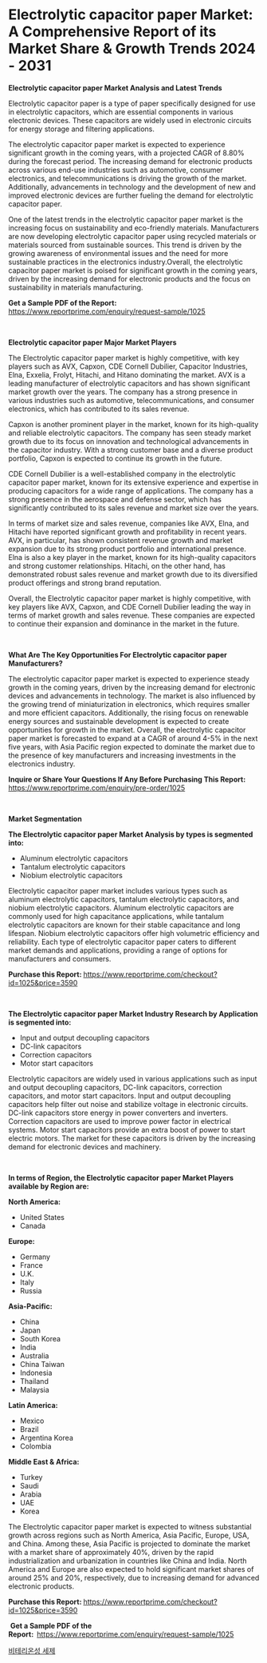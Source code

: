 <p><h1>Electrolytic capacitor paper Market: A Comprehensive Report of its Market Share & Growth Trends 2024 - 2031</h1></p><p><strong>Electrolytic capacitor paper Market Analysis and Latest Trends</strong></p>
<p><p>Electrolytic capacitor paper is a type of paper specifically designed for use in electrolytic capacitors, which are essential components in various electronic devices. These capacitors are widely used in electronic circuits for energy storage and filtering applications.</p><p>The electrolytic capacitor paper market is expected to experience significant growth in the coming years, with a projected CAGR of 8.80% during the forecast period. The increasing demand for electronic products across various end-use industries such as automotive, consumer electronics, and telecommunications is driving the growth of the market. Additionally, advancements in technology and the development of new and improved electronic devices are further fueling the demand for electrolytic capacitor paper.</p><p>One of the latest trends in the electrolytic capacitor paper market is the increasing focus on sustainability and eco-friendly materials. Manufacturers are now developing electrolytic capacitor paper using recycled materials or materials sourced from sustainable sources. This trend is driven by the growing awareness of environmental issues and the need for more sustainable practices in the electronics industry.Overall, the electrolytic capacitor paper market is poised for significant growth in the coming years, driven by the increasing demand for electronic products and the focus on sustainability in materials manufacturing.</p></p>
<p><strong>Get a Sample PDF of the Report:&nbsp;</strong> <a href="https://www.reportprime.com/enquiry/request-sample/1025">https://www.reportprime.com/enquiry/request-sample/1025</a></p>
<p>&nbsp;</p>
<p><strong>Electrolytic capacitor paper Major Market Players</strong></p>
<p><p>The Electrolytic capacitor paper market is highly competitive, with key players such as AVX, Capxon, CDE Cornell Dubilier, Capacitor Industries, Elna, Exxelia, Frolyt, Hitachi, and Hitano dominating the market. AVX is a leading manufacturer of electrolytic capacitors and has shown significant market growth over the years. The company has a strong presence in various industries such as automotive, telecommunications, and consumer electronics, which has contributed to its sales revenue.</p><p>Capxon is another prominent player in the market, known for its high-quality and reliable electrolytic capacitors. The company has seen steady market growth due to its focus on innovation and technological advancements in the capacitor industry. With a strong customer base and a diverse product portfolio, Capxon is expected to continue its growth in the future.</p><p>CDE Cornell Dubilier is a well-established company in the electrolytic capacitor paper market, known for its extensive experience and expertise in producing capacitors for a wide range of applications. The company has a strong presence in the aerospace and defense sector, which has significantly contributed to its sales revenue and market size over the years.</p><p>In terms of market size and sales revenue, companies like AVX, Elna, and Hitachi have reported significant growth and profitability in recent years. AVX, in particular, has shown consistent revenue growth and market expansion due to its strong product portfolio and international presence. Elna is also a key player in the market, known for its high-quality capacitors and strong customer relationships. Hitachi, on the other hand, has demonstrated robust sales revenue and market growth due to its diversified product offerings and strong brand reputation.</p><p>Overall, the Electrolytic capacitor paper market is highly competitive, with key players like AVX, Capxon, and CDE Cornell Dubilier leading the way in terms of market growth and sales revenue. These companies are expected to continue their expansion and dominance in the market in the future.</p></p>
<p>&nbsp;</p>
<p><strong>What Are The Key Opportunities For Electrolytic capacitor paper Manufacturers?</strong></p>
<p><p>The electrolytic capacitor paper market is expected to experience steady growth in the coming years, driven by the increasing demand for electronic devices and advancements in technology. The market is also influenced by the growing trend of miniaturization in electronics, which requires smaller and more efficient capacitors. Additionally, the rising focus on renewable energy sources and sustainable development is expected to create opportunities for growth in the market. Overall, the electrolytic capacitor paper market is forecasted to expand at a CAGR of around 4-5% in the next five years, with Asia Pacific region expected to dominate the market due to the presence of key manufacturers and increasing investments in the electronics industry.</p></p>
<p><strong>Inquire or Share Your Questions If Any Before Purchasing This Report:</strong> <a href="https://www.reportprime.com/enquiry/pre-order/1025">https://www.reportprime.com/enquiry/pre-order/1025</a></p>
<p>&nbsp;</p>
<p><strong>Market Segmentation</strong></p>
<p><strong>The Electrolytic capacitor paper Market Analysis by types is segmented into:</strong></p>
<p><ul><li>Aluminum electrolytic capacitors</li><li>Tantalum electrolytic capacitors</li><li>Niobium electrolytic capacitors</li></ul></p>
<p><p>Electrolytic capacitor paper market includes various types such as aluminum electrolytic capacitors, tantalum electrolytic capacitors, and niobium electrolytic capacitors. Aluminum electrolytic capacitors are commonly used for high capacitance applications, while tantalum electrolytic capacitors are known for their stable capacitance and long lifespan. Niobium electrolytic capacitors offer high volumetric efficiency and reliability. Each type of electrolytic capacitor paper caters to different market demands and applications, providing a range of options for manufacturers and consumers.</p></p>
<p><strong>Purchase this Report:&nbsp;</strong><a href="https://www.reportprime.com/checkout?id=1025&price=3590">https://www.reportprime.com/checkout?id=1025&price=3590</a></p>
<p>&nbsp;</p>
<p><strong>The Electrolytic capacitor paper Market Industry Research by Application is segmented into:</strong></p>
<p><ul><li>Input and output decoupling capacitors</li><li>DC-link capacitors</li><li>Correction capacitors</li><li>Motor start capacitors</li></ul></p>
<p><p>Electrolytic capacitors are widely used in various applications such as input and output decoupling capacitors, DC-link capacitors, correction capacitors, and motor start capacitors. Input and output decoupling capacitors help filter out noise and stabilize voltage in electronic circuits. DC-link capacitors store energy in power converters and inverters. Correction capacitors are used to improve power factor in electrical systems. Motor start capacitors provide an extra boost of power to start electric motors. The market for these capacitors is driven by the increasing demand for electronic devices and machinery.</p></p>
<p>&nbsp;</p>
<p><strong>In terms of Region, the Electrolytic capacitor paper Market Players available by Region are:</strong></p>
<p>
    <p> <strong> North America: </strong>
        <ul>
            <li>United States</li>
            <li>Canada</li>
        </ul>
        </p> 
    <p> <strong> Europe: </strong>
        <ul>
            <li>Germany</li>
            <li>France</li>
            <li>U.K.</li>
            <li>Italy</li>
            <li>Russia</li>
        </ul>
        </p> 
    <p> <strong> Asia-Pacific: </strong>
        <ul>
            <li>China</li>
            <li>Japan</li>
            <li>South Korea</li>
            <li>India</li>
            <li>Australia</li>
            <li>China Taiwan</li>
            <li>Indonesia</li>
            <li>Thailand</li>
            <li>Malaysia</li>
        </ul>
        </p> 
    <p> <strong> Latin America: </strong>
        <ul>
            <li>Mexico</li>
            <li>Brazil</li>
            <li>Argentina Korea</li>
            <li>Colombia</li>
        </ul>
        </p> 
    <p> <strong> Middle East & Africa: </strong>
        <ul>
            <li>Turkey</li>
            <li>Saudi</li>
            <li>Arabia</li>
            <li>UAE</li>
            <li>Korea</li>
        </ul>
    </p>
    </p>
<p><p>The Electrolytic capacitor paper market is expected to witness substantial growth across regions such as North America, Asia Pacific, Europe, USA, and China. Among these, Asia Pacific is projected to dominate the market with a market share of approximately 40%, driven by the rapid industrialization and urbanization in countries like China and India. North America and Europe are also expected to hold significant market shares of around 25% and 20%, respectively, due to increasing demand for advanced electronic products.</p></p>
<p><strong>Purchase this Report: </strong><a href="https://www.reportprime.com/checkout?id=1025&price=3590">https://www.reportprime.com/checkout?id=1025&price=3590</a></p>
<p>&nbsp;<strong>Get a Sample PDF of the Report:&nbsp;&nbsp;</strong><a href="https://www.reportprime.com/enquiry/request-sample/1025">https://www.reportprime.com/enquiry/request-sample/1025</a></p>
<p><strong></strong></p>
<p><p><a href="https://github.com/hzumrdvas204296/Market-Research-Report-List-1/blob/main/79150957913.md">비테리온성 세제</a></p></p>